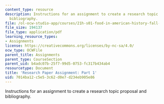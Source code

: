 ```yaml
---
content_type: resource
description: Instructions for an assignment to create a research topic proposal and
  bibliography.
file: /ol-ocw-studio-app/courses/21h-s01-food-in-american-history-fall-2014/7014ba12c5e53c62d0e7d234eb905e86_MIT21H_S01F14_GuidPart_1.pdf
file_size: 194137
file_type: application/pdf
learning_resource_types:
- Assignments
license: https://creativecommons.org/licenses/by-nc-sa/4.0/
ocw_type: OCWFile
parent_title: Assignments
parent_type: CourseSection
parent_uid: b4adc07b-25f7-99d5-0753-fc317b434ab4
resourcetype: Document
title: 'Research Paper Assignment: Part 1'
uid: 7014ba12-c5e5-3c62-d0e7-d234eb905e86
---
```

Instructions for an assignment to create a research topic proposal and bibliography.